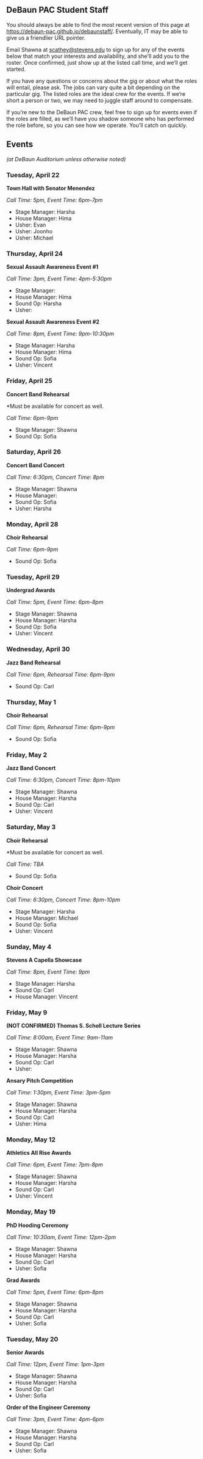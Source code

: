 ## DeBaun PAC Student Staff

You should always be able to find the most recent version of this page at <https://debaun-pac.github.io/debaunstaff/>. Eventually, IT may be able to give us a friendlier URL pointer.

Email Shawna at <scathey@stevens.edu>  to sign up for any of the events below that match your interests and availability, and she'll add you to the roster. Once confirmed, just show up at the listed call time, and we’ll get started.

If you have any questions or concerns about the gig or about what the roles will entail, please ask. The jobs can vary quite a bit depending on the particular gig. The listed roles are the ideal crew for the events. If we’re short a person or two, we may need to juggle staff around to compensate.

If you’re new to the DeBaun PAC crew, feel free to sign up for events even if the roles are filled, as we’ll have you shadow someone who has performed the role before, so you can see how we operate. You’ll catch on quickly.


## Events
*(at DeBaun Auditorium unless otherwise noted)*


### Tuesday, April 22

**Town Hall with Senator Menendez**

_Call Time: 5pm, Event Time: 6pm-7pm_

- Stage Manager: Harsha
- House Manager: Hima
- Usher: Evan
- Usher: Joonho
- Usher: Michael

### Thursday, April 24

**Sexual Assault Awareness Event #1**

_Call Time: 3pm, Event Time: 4pm-5:30pm_

- Stage Manager: 
- House Manager: Hima
- Sound Op: Harsha
- Usher:

**Sexual Assault Awareness Event #2**

_Call Time: 8pm, Event Time: 9pm-10:30pm_

- Stage Manager: Harsha
- House Manager: Hima
- Sound Op: Sofia
- Usher: Vincent

### Friday, April 25

**Concert Band Rehearsal**

*Must be available for concert as well. 

_Call Time: 6pm-9pm_

- Stage Manager: Shawna
- Sound Op: Sofia

### Saturday, April 26

**Concert Band Concert**

_Call Time: 6:30pm, Concert Time: 8pm_

- Stage Manager: Shawna
- House Manager: 
- Sound Op: Sofia
- Usher: Harsha

### Monday, April 28

**Choir Rehearsal**

_Call Time: 6pm-9pm_

- Sound Op: Sofia

### Tuesday, April 29

**Undergrad Awards**

_Call Time: 5pm, Event Time: 6pm-8pm_

- Stage Manager: Shawna
- House Manager: Harsha
- Sound Op: Sofia
- Usher: Vincent

### Wednesday, April 30

**Jazz Band Rehearsal**

_Call Time: 6pm, Rehearsal Time: 6pm-9pm_

- Sound Op: Carl

### Thursday, May 1

**Choir Rehearsal**

_Call Time: 6pm, Rehearsal Time: 6pm-9pm_

- Sound Op: Sofia

### Friday, May 2

**Jazz Band Concert**

_Call Time: 6:30pm, Concert Time: 8pm-10pm_

- Stage Manager: Shawna
- House Manager: Harsha
- Sound Op: Carl
- Usher: Vincent

### Saturday, May 3

**Choir Rehearsal**

*Must be available for concert as well. 

_Call Time: TBA_

- Sound Op: Sofia

**Choir Concert**

_Call Time: 6:30pm, Concert Time: 8pm-10pm_

- Stage Manager: Harsha
- House Manager: Michael
- Sound Op: Sofia
- Usher: Vincent

### Sunday, May 4

**Stevens A Capella Showcase**

_Call Time: 8pm, Event Time: 9pm_

- Stage Manager: Harsha
- Sound Op: Carl
- House Manager: Vincent

### Friday, May 9

**(NOT CONFIRMED) Thomas S. Scholl Lecture Series**

_Call Time: 8:00am, Event Time: 9am-11am_

- Stage Manager: Shawna
- House Manager: Harsha
- Sound Op: Carl
- Usher:

**Ansary Pitch Competition**

_Call Time: 1:30pm, Event Time: 3pm-5pm_

- Stage Manager: Shawna
- House Manager: Harsha
- Sound Op: Carl
- Usher: Hima

### Monday, May 12

**Athletics All Rise Awards**

_Call Time: 6pm, Event Time: 7pm-8pm_

- Stage Manager: Shawna
- House Manager: Harsha
- Sound Op: Carl
- Usher: Vincent

### Monday, May 19

**PhD Hooding Ceremony**

_Call Time: 10:30am, Event Time: 12pm-2pm_

- Stage Manager: Shawna
- House Manager: Harsha
- Sound Op: Carl
- Usher: Sofia

**Grad Awards**

_Call Time: 5pm, Event Time: 6pm-8pm_

- Stage Manager: Shawna
- House Manager: Harsha
- Sound Op: Carl
- Usher: Sofia

### Tuesday, May 20

**Senior Awards**

_Call Time: 12pm, Event Time: 1pm-3pm_

- Stage Manager: Shawna
- House Manager: Harsha
- Sound Op: Carl
- Usher: Sofia

**Order of the Engineer Ceremony**

_Call Time: 3pm, Event Time: 4pm-6pm_

- Stage Manager: Shawna
- House Manager: Harsha
- Sound Op: Carl
- Usher: Sofia

